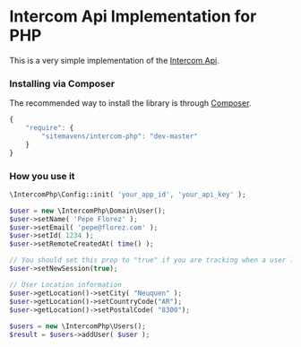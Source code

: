 Intercom Api Implementation for PHP
============

This is a very simple implementation of the [Intercom Api](http://doc.intercom.io/api/). 

### Installing via Composer

The recommended way to install the library is through
[Composer](http://getcomposer.org).

```javascript
{
    "require": {
        "sitemavens/intercom-php": "dev-master"
    }
}
```

### How you use it


```php
\IntercomPhp\Config::init( 'your_app_id', 'your_api_key' );

$user = new \IntercomPhp\Domain\User();
$user->setName( 'Pepe Florez' );
$user->setEmail( 'pepe@florez.com' );
$user->setId( 1234 );
$user->setRemoteCreatedAt( time() );

// You should set this prop to "true" if you are tracking when a user logs in
$user->setNewSession(true);

// User Location information
$user->getLocation()->setCity( "Neuquen" );
$user->getLocation()->setCountryCode("AR");
$user->getLocation()->setPostalCode( "8300");
		
$users = new \IntercomPhp\Users();
$result = $users->addUser( $user );
```

